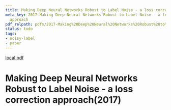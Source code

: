 ```yaml
---
title: Making Deep Neural Networks Robust to Label Noise - a loss correction approach(2017)
meta_key: 2017-Making Deep Neural Networks Robust to Label Noise - a loss correction
  approach
pdf_relpath: pdfs/2017-Making%20Deep%20Neural%20Networks%20Robust%20to%20Label%20Noise%20-%20a%20loss%20correction%20approach.pdf
status: todo
tags:
- noisy-label
- paper
---
```


[local pdf](../../../pdfs/2017-Making%20Deep%20Neural%20Networks%20Robust%20to%20Label%20Noise%20-%20a%20loss%20correction%20approach.pdf)

# Making Deep Neural Networks Robust to Label Noise - a loss correction approach(2017)
